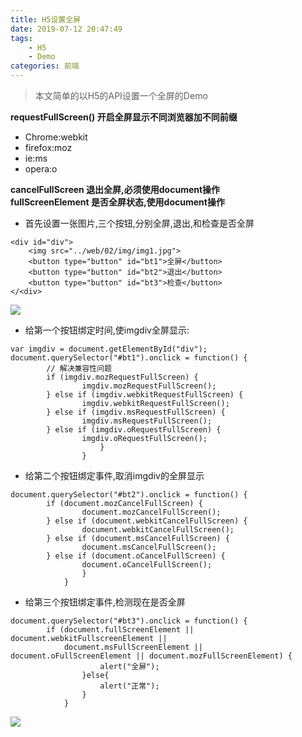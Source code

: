 ```yaml
---
title: H5设置全屏
date: 2019-07-12 20:47:49
tags:
	- H5
	- Demo
categories: 前端
---
```

>本文简单的以H5的API设置一个全屏的Demo  

**requestFullScreen() 开启全屏显示不同浏览器加不同前缀** 

* Chrome:webkit   
* firefox:moz   
* ie:ms   
* opera:o

<!--more -->
**cancelFullScreen  退出全屏,必须使用document操作**  
**fullScreenElement 是否全屏状态,使用document操作**

* 首先设置一张图片,三个按钮,分别全屏,退出,和检查是否全屏

```
<div id="div">
	<img src="../web/02/img/img1.jpg">
	<button type="button" id="bt1">全屏</button>
	<button type="button" id="bt2">退出</button>
	<button type="button" id="bt3">检查</button>
</<div>
```

![](https://s2.ax1x.com/2019/07/12/Zfb2M8.png)
* 给第一个按钮绑定时间,使imgdiv全屏显示:

```
var imgdiv = document.getElementById("div");
document.querySelector("#bt1").onclick = function() {
		// 解决兼容性问题
		if (imgdiv.mozRequestFullScreen) {
				imgdiv.mozRequestFullScreen();
		} else if (imgdiv.webkitRequestFullScreen) {
				imgdiv.webkitRequestFullScreen();
		} else if (imgdiv.msRequestFullScreen) {
				imgdiv.msRequestFullScreen();
		} else if (imgdiv.oRequestFullScreen) {
				imgdiv.oRequestFullScreen();
					}
				}
```

* 给第二个按钮绑定事件,取消imgdiv的全屏显示

```
document.querySelector("#bt2").onclick = function() {
		if (document.mozCancelFullScreen) {
				document.mozCancelFullScreen();
		} else if (document.webkitCancelFullScreen) {
				document.webkitCancelFullScreen();
		} else if (document.msCancelFullScreen) {
				document.msCancelFullScreen();
		} else if (document.oCancelFullScreen) {
				document.oCancelFullScreen();
				}
			}
```

* 给第三个按钮绑定事件,检测现在是否全屏

```
document.querySelector("#bt3").onclick = function() {
		if (document.fullScreenElement || document.webkitFullscreenElement ||
			document.msFullScreenElement || document.oFullScreenElement || document.mozFullScreenElement) {
					alert("全屏");
				}else{
					alert("正常");
				}
			}

```

![](https://s2.ax1x.com/2019/07/12/Zfbcxf.png)